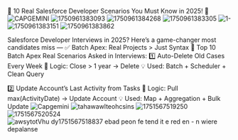 🔹 10 Real Salesforce Developer Scenarios You Must Know in 2025! 🔹
![CAPGEMINI](https://github.com/user-attachments/assets/693ae805-302d-4602-9790-b7634fa03525)
![1750961383093](https://github.com/user-attachments/assets/877ba6b9-678e-42de-93f7-7f688e7a25be)
![1750961384268](https://github.com/user-attachments/assets/4cec5a4f-1347-4298-a428-0896bf81440c)
![1750961383305](https://github.com/user-attachments/assets/9e45ec92-8902-45b9-bd95-8a011b2e8aa4)
![1-](https://github.com/user-attachments/assets/47fe43d9-509f-403a-a31d-31dcfaf1228f)
![1750961383151](https://github.com/user-attachments/assets/f664c1b2-5f8e-4602-97d5-07acdea113c0)
![1750961383862](https://github.com/user-attachments/assets/b8ca4e6f-35d3-46ad-b5d5-6ffd6a25c151)

Salesforce Developer Interviews in 2025?
Here’s a game-changer most candidates miss —
✅ Batch Apex: Real Projects > Just Syntax
🎯 Top 10 Batch Apex Real Scenarios Asked in Interviews:
1️⃣ Auto-Delete Old Cases Every Week
🧠 Logic: Close > 1 year → Delete
💡 Used: Batch + Scheduler + Clean Query

2️⃣ Update Account’s Last Activity from Tasks
🧠 Logic: Pull max(ActivityDate) → Update Account
💡 Used: Map + Aggregation + Bulk Update
![Capgemini](https://github.com/user-attachments/assets/bd2b25c2-4ff3-4d41-8081-1424c25f7f6d)
![tahawawlteohcsins](https://github.com/user-attachments/assets/5295a1d9-55e3-4adb-b870-03b51a6b8522)
![1751567519250](https://github.com/user-attachments/assets/1d53fbfc-938a-4150-b317-57e7ef736194)
![1751567520524](https://github.com/user-attachments/assets/40868fc7-243b-4228-8435-c876cddc36f4)
![ awsytot![Vhu dy![1751567518837](https://github.com/user-attachments/assets/0caa263e-c6ab-432a-90f9-5f4e64984850)
 ebad peon fe tend it e red en -](https://github.com/user-attachments/assets/caaa8a25-90cb-44cb-85bd-cc7ddb9d5891)
n wiere depalanse](https://github.com/user-attachments/assets/97bbf84e-8513-4c1f-b2e2-81608ca799dd)

